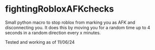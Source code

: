 # fightingRobloxAFKchecks
Small python macro to stop roblox from marking you as AFK and disconnecting you.
It does this by moving you for a random time up to 4 seconds in a random direction every x minutes. 

Tested and working as of 11/06/24
